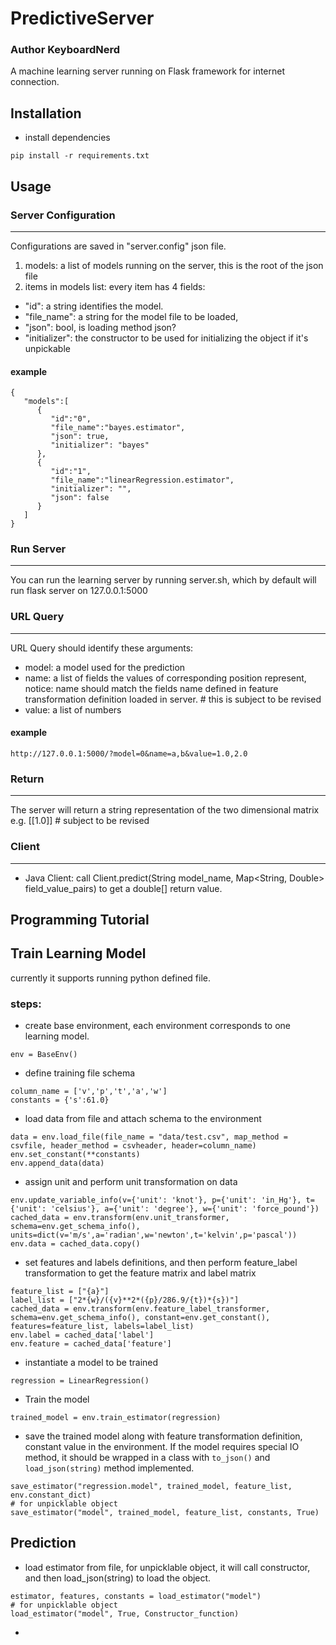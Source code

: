 # PredictiveServer
### Author KeyboardNerd
A machine learning server running on Flask framework for internet connection.

## Installation
* install dependencies

~~~
pip install -r requirements.txt
~~~
## Usage
### Server Configuration
___
Configurations are saved in "server.config" json file.

1.  models: a list of models running on the server, this is the root of the json file
2. items in models list: every item has 4 fields: 
 * "id": a string identifies the model. 
 * "file_name": a string for the model file to be loaded, 
 * "json": bool, is loading method json? 
 * "initializer": the constructor to be used for initializing the object if it's unpickable 

#### example
~~~
{  
   "models":[  
      {  
         "id":"0",
         "file_name":"bayes.estimator",
         "json": true,
         "initializer": "bayes"
      },
      {  
         "id":"1",
         "file_name":"linearRegression.estimator",
         "initializer": "",
         "json": false
      }
   ]
}
~~~
### Run Server
___
You can run the learning server by running server.sh, which by default will run flask server on 127.0.0.1:5000

### URL Query
___
URL Query should identify these arguments:

* model: a model used for the prediction
* name: a list of fields the values of corresponding position represent, notice: name should match the fields name defined in feature transformation definition loaded in server. # this is subject to be revised
* value: a list of numbers

#### example
~~~
http://127.0.0.1:5000/?model=0&name=a,b&value=1.0,2.0
~~~

### Return
___
The server will return a string representation of the two dimensional matrix
e.g. [[1.0]] # subject to be revised

### Client
___
* Java Client: call Client.predict(String model_name, Map<String, Double> field_value_pairs) to get a double[] return value.


## Programming Tutorial
## Train Learning Model
currently it supports running python defined file.
### steps:
* create base environment, each environment corresponds to one learning model.

~~~
env = BaseEnv()
~~~

* define training file schema 

~~~
column_name = ['v','p','t','a','w']
constants = {'s':61.0}
~~~

* load data from file and attach schema to the environment

~~~
data = env.load_file(file_name = "data/test.csv", map_method = csvfile, header_method = csvheader, header=column_name)
env.set_constant(**constants)
env.append_data(data)
~~~

* assign unit and perform unit transformation on data

~~~
env.update_variable_info(v={'unit': 'knot'}, p={'unit': 'in_Hg'}, t={'unit': 'celsius'}, a={'unit': 'degree'}, w={'unit': 'force_pound'}) 
cached_data = env.transform(env.unit_transformer, schema=env.get_schema_info(), units=dict(v='m/s',a='radian',w='newton',t='kelvin',p='pascal'))
env.data = cached_data.copy()
~~~

* set features and labels definitions, and then perform feature_label transformation to get the feature matrix and label matrix

~~~
feature_list = ["{a}"]
label_list = ["2*{w}/({v}**2*({p}/286.9/{t})*{s})"]
cached_data = env.transform(env.feature_label_transformer, schema=env.get_schema_info(), constant=env.get_constant(), features=feature_list, labels=label_list)
env.label = cached_data['label']
env.feature = cached_data['feature']
~~~

* instantiate a model to be trained

~~~
regression = LinearRegression()
~~~

* Train the model

~~~
trained_model = env.train_estimator(regression)
~~~

* save the trained model along with feature transformation definition, constant value in the environment. If the model requires special IO method, it should be wrapped in a class with `to_json()` and `load_json(string)` method implemented.

~~~
save_estimator("regression.model", trained_model, feature_list, env.constant_dict)
# for unpicklable object
save_estimator("model", trained_model, feature_list, constants, True)
~~~

## Prediction

* load estimator from file, for unpicklable object, it will call constructor, and then load_json(string) to load the object.

~~~
estimator, features, constants = load_estimator("model")
# for unpicklable object
load_estimator("model", True, Constructor_function)
~~~

* 